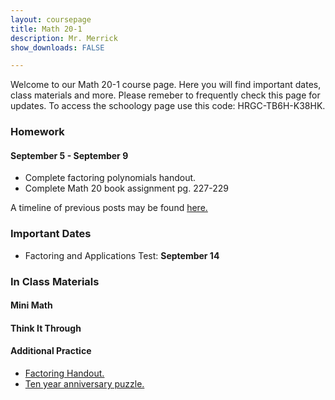 ```yaml
---
layout: coursepage
title: Math 20-1 
description: Mr. Merrick 
show_downloads: FALSE

---
```

<!--- ### MATH 20-1 SECTION  ### --->
Welcome to our Math 20-1 course page. Here you will find important dates, class materials and more. Please remeber to frequently check this page for updates. To access the schoology page use this code: HRGC-TB6H-K38HK. 

### Homework
#### September 5 - September 9  
* Complete factoring polynomials handout.  
* Complete Math 20 book assignment pg. 227-229

A timeline of previous posts may be found <a href="https://merrickmath.github.io/MerrickMath.github.io-Div34Math/Timeline2022.html"> here. </a>

### Important Dates 
* Factoring and Applications Test: **September 14**

<!--- 
* Radicals, Rational Expressions and Equations Test: 
* Sequences and Series Test: 
* Transformations Test: 
* Quadratics Functions and Equations Test: 
* Linear and Quadratics Inequalities Test: 
* Absolute Values Functions and Reciprocal Functions: 
* Trigonometry 20 Test: 
* Function Operations Test: 
* Transformation Review Test: 
* Radical and Rational Functions Test: 
* Polynomials Test: 
---> 

### In Class Materials 

#### Mini Math 

#### Think It Through  

#### Additional Practice 
* <a href = "https://merrickmath.github.io/MerrickMath.github.io-Div34Math/Activities/Misc/Factoring.pdf"> Factoring Handout.
* <a href = "https://merrickmath.github.io/MerrickMath.github.io-Div34Math/Activities/Misc/TenYear.pdf"> Ten year anniversary puzzle. </a>

<!--- ### MATH 30-1 SECTION  ### ---> 
<!---
### Homework 

### In Class Materials 
---> 




  




